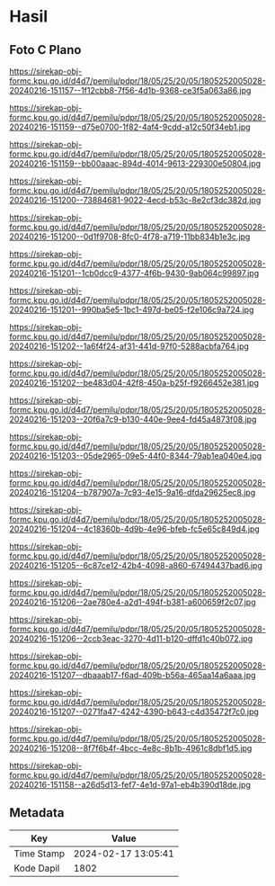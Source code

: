 # Hasil

## Foto C Plano

https://sirekap-obj-formc.kpu.go.id/d4d7/pemilu/pdpr/18/05/25/20/05/1805252005028-20240216-151157--1f12cbb8-7f56-4d1b-9368-ce3f5a063a86.jpg

https://sirekap-obj-formc.kpu.go.id/d4d7/pemilu/pdpr/18/05/25/20/05/1805252005028-20240216-151159--d75e0700-1f82-4af4-9cdd-a12c50f34eb1.jpg

https://sirekap-obj-formc.kpu.go.id/d4d7/pemilu/pdpr/18/05/25/20/05/1805252005028-20240216-151159--bb00aaac-894d-4014-9613-229300e50804.jpg

https://sirekap-obj-formc.kpu.go.id/d4d7/pemilu/pdpr/18/05/25/20/05/1805252005028-20240216-151200--73884681-9022-4ecd-b53c-8e2cf3dc382d.jpg

https://sirekap-obj-formc.kpu.go.id/d4d7/pemilu/pdpr/18/05/25/20/05/1805252005028-20240216-151200--0d1f9708-8fc0-4f78-a719-11bb834b1e3c.jpg

https://sirekap-obj-formc.kpu.go.id/d4d7/pemilu/pdpr/18/05/25/20/05/1805252005028-20240216-151201--1cb0dcc9-4377-4f6b-9430-9ab064c99897.jpg

https://sirekap-obj-formc.kpu.go.id/d4d7/pemilu/pdpr/18/05/25/20/05/1805252005028-20240216-151201--990ba5e5-1bc1-497d-be05-f2e106c9a724.jpg

https://sirekap-obj-formc.kpu.go.id/d4d7/pemilu/pdpr/18/05/25/20/05/1805252005028-20240216-151202--1a6f4f24-af31-441d-97f0-5288acbfa764.jpg

https://sirekap-obj-formc.kpu.go.id/d4d7/pemilu/pdpr/18/05/25/20/05/1805252005028-20240216-151202--be483d04-42f8-450a-b25f-f9266452e381.jpg

https://sirekap-obj-formc.kpu.go.id/d4d7/pemilu/pdpr/18/05/25/20/05/1805252005028-20240216-151203--20f6a7c9-b130-440e-9ee4-fd45a4873f08.jpg

https://sirekap-obj-formc.kpu.go.id/d4d7/pemilu/pdpr/18/05/25/20/05/1805252005028-20240216-151203--05de2965-09e5-44f0-8344-79ab1ea040e4.jpg

https://sirekap-obj-formc.kpu.go.id/d4d7/pemilu/pdpr/18/05/25/20/05/1805252005028-20240216-151204--b787907a-7c93-4e15-9a16-dfda29625ec8.jpg

https://sirekap-obj-formc.kpu.go.id/d4d7/pemilu/pdpr/18/05/25/20/05/1805252005028-20240216-151204--4c18360b-4d9b-4e96-bfeb-fc5e65c849d4.jpg

https://sirekap-obj-formc.kpu.go.id/d4d7/pemilu/pdpr/18/05/25/20/05/1805252005028-20240216-151205--6c87ce12-42b4-4098-a860-67494437bad6.jpg

https://sirekap-obj-formc.kpu.go.id/d4d7/pemilu/pdpr/18/05/25/20/05/1805252005028-20240216-151206--2ae780e4-a2d1-494f-b381-a600659f2c07.jpg

https://sirekap-obj-formc.kpu.go.id/d4d7/pemilu/pdpr/18/05/25/20/05/1805252005028-20240216-151206--2ccb3eac-3270-4d11-b120-dffd1c40b072.jpg

https://sirekap-obj-formc.kpu.go.id/d4d7/pemilu/pdpr/18/05/25/20/05/1805252005028-20240216-151207--dbaaab17-f6ad-409b-b56a-465aa14a6aaa.jpg

https://sirekap-obj-formc.kpu.go.id/d4d7/pemilu/pdpr/18/05/25/20/05/1805252005028-20240216-151207--0271fa47-4242-4390-b643-c4d35472f7c0.jpg

https://sirekap-obj-formc.kpu.go.id/d4d7/pemilu/pdpr/18/05/25/20/05/1805252005028-20240216-151208--8f7f6b4f-4bcc-4e8c-8b1b-4961c8dbf1d5.jpg

https://sirekap-obj-formc.kpu.go.id/d4d7/pemilu/pdpr/18/05/25/20/05/1805252005028-20240216-151158--a26d5d13-fef7-4e1d-97a1-eb4b390d18de.jpg


## Metadata

| Key        | Value               |
| ---------- | ------------------- |
| Time Stamp | 2024-02-17 13:05:41 |
| Kode Dapil | 1802                |



